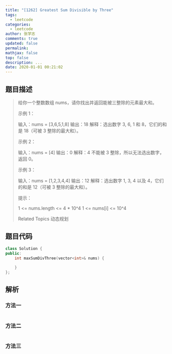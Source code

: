 ```yaml
---
title: "[1262] Greatest Sum Divisible by Three"
tags:
  - leetcode
categories:
  - leetcode
author: 张学志
comments: true
updated: false
permalink:
mathjax: false
top: false
description: ...
date: 2020-01-01 00:21:02
---
```


## 题目描述

> 给你一个整数数组 nums，请你找出并返回能被三整除的元素最大和。 
> 
> 
> 
> 
> 
> 
> 示例 1： 
> 
> 输入：nums = [3,6,5,1,8]
> 输出：18
> 解释：选出数字 3, 6, 1 和 8，它们的和是 18（可被 3 整除的最大和）。 
> 
> 示例 2： 
> 
> 输入：nums = [4]
> 输出：0
> 解释：4 不能被 3 整除，所以无法选出数字，返回 0。
> 
> 
> 示例 3： 
> 
> 输入：nums = [1,2,3,4,4]
> 输出：12
> 解释：选出数字 1, 3, 4 以及 4，它们的和是 12（可被 3 整除的最大和）。
> 
> 
> 
> 
> 提示： 
> 
> 
> 1 <= nums.length <= 4 * 10^4 
> 1 <= nums[i] <= 10^4 
> 
> Related Topics 动态规划

## 题目代码

```cpp
class Solution {
public:
    int maxSumDivThree(vector<int>& nums) {
        
    }
};
```

## 解析

### 方法一

```cpp

```

### 方法二

```cpp

```

### 方法三

```cpp

```

